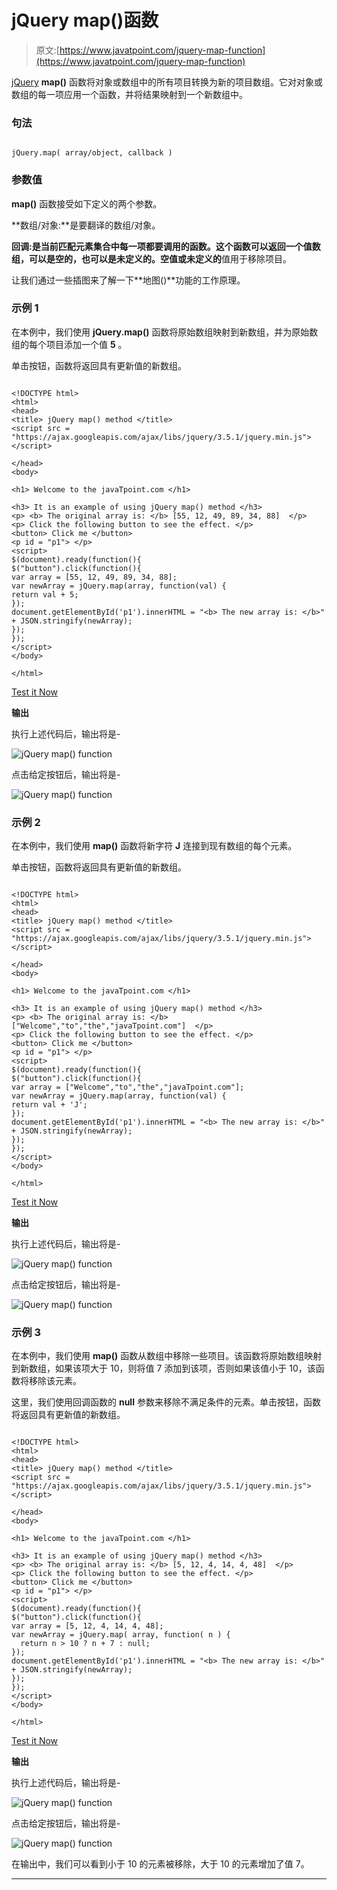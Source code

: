 # jQuery map()函数

> 原文:[https://www.javatpoint.com/jquery-map-function](https://www.javatpoint.com/jquery-map-function)

[jQuery](https://www.javatpoint.com/jquery-tutorial) **map()** 函数将对象或数组中的所有项目转换为新的项目数组。它对对象或数组的每一项应用一个函数，并将结果映射到一个新数组中。

### 句法

```

jQuery.map( array/object, callback )

```

### 参数值

**map()** 函数接受如下定义的两个参数。

**数组/对象:**是要翻译的数组/对象。

**回调:**是当前匹配元素集合中每一项都要调用的函数。这个函数可以返回一个值数组，可以是空的，也可以是未定义的。**空值**或**未定义的**值用于移除项目。

让我们通过一些插图来了解一下**地图()**功能的工作原理。

### 示例 1

在本例中，我们使用 **jQuery.map()** 函数将原始数组映射到新数组，并为原始数组的每个项目添加一个值 **5** 。

单击按钮，函数将返回具有更新值的新数组。

```

<!DOCTYPE html>
<html>
<head>
<title> jQuery map() method </title>
<script src = "https://ajax.googleapis.com/ajax/libs/jquery/3.5.1/jquery.min.js"> </script>

</head>
<body>

<h1> Welcome to the javaTpoint.com </h1>

<h3> It is an example of using jQuery map() method </h3>
<p> <b> The original array is: </b> [55, 12, 49, 89, 34, 88]  </p>
<p> Click the following button to see the effect. </p>
<button> Click me </button>
<p id = "p1"> </p>
<script>
$(document).ready(function(){
$("button").click(function(){
var array = [55, 12, 49, 89, 34, 88];
var newArray = jQuery.map(array, function(val) {
return val + 5;
});
document.getElementById('p1').innerHTML = "<b> The new array is: </b>" + JSON.stringify(newArray);
});
});
</script>
</body>

</html>

```

[Test it Now](https://www.javatpoint.com/oprweb/test.jsp?filename=jquery-map-function1)

**输出**

执行上述代码后，输出将是-

![jQuery map() function](img/564d9cc42957563ce0dc008cd0dd5b63.png)

点击给定按钮后，输出将是-

![jQuery map() function](img/76d03fa3b0be7def98e839ef4ebd40e9.png)

### 示例 2

在本例中，我们使用 **map()** 函数将新字符 **J** 连接到现有数组的每个元素。

单击按钮，函数将返回具有更新值的新数组。

```

<!DOCTYPE html>
<html>
<head>
<title> jQuery map() method </title>
<script src = "https://ajax.googleapis.com/ajax/libs/jquery/3.5.1/jquery.min.js"> </script>

</head>
<body>

<h1> Welcome to the javaTpoint.com </h1>

<h3> It is an example of using jQuery map() method </h3>
<p> <b> The original array is: </b> ["Welcome","to","the","javaTpoint.com"]  </p>
<p> Click the following button to see the effect. </p>
<button> Click me </button>
<p id = "p1"> </p>
<script>
$(document).ready(function(){
$("button").click(function(){
var array = ["Welcome","to","the","javaTpoint.com"];
var newArray = jQuery.map(array, function(val) {
return val + 'J';
});
document.getElementById('p1').innerHTML = "<b> The new array is: </b>" + JSON.stringify(newArray);
});
});
</script>
</body>

</html>

```

[Test it Now](https://www.javatpoint.com/oprweb/test.jsp?filename=jquery-map-function2)

**输出**

执行上述代码后，输出将是-

![jQuery map() function](img/92c865407f67fd213a61ca9da4b8d064.png)

点击给定按钮后，输出将是-

![jQuery map() function](img/e44cfd5622704bad34051f4277f91499.png)

### 示例 3

在本例中，我们使用 **map()** 函数从数组中移除一些项目。该函数将原始数组映射到新数组，如果该项大于 10，则将值 7 添加到该项，否则如果该值小于 10，该函数将移除该元素。

这里，我们使用回调函数的 **null** 参数来移除不满足条件的元素。单击按钮，函数将返回具有更新值的新数组。

```

<!DOCTYPE html>
<html>
<head>
<title> jQuery map() method </title>
<script src = "https://ajax.googleapis.com/ajax/libs/jquery/3.5.1/jquery.min.js"> </script>

</head>
<body>

<h1> Welcome to the javaTpoint.com </h1>

<h3> It is an example of using jQuery map() method </h3>
<p> <b> The original array is: </b> [5, 12, 4, 14, 4, 48]  </p>
<p> Click the following button to see the effect. </p>
<button> Click me </button>
<p id = "p1"> </p>
<script>
$(document).ready(function(){
$("button").click(function(){
var array = [5, 12, 4, 14, 4, 48];
var newArray = jQuery.map( array, function( n ) {
  return n > 10 ? n + 7 : null;
});
document.getElementById('p1').innerHTML = "<b> The new array is: </b>" + JSON.stringify(newArray);
});
});
</script>
</body>

</html>

```

[Test it Now](https://www.javatpoint.com/oprweb/test.jsp?filename=jquery-map-function3)

**输出**

执行上述代码后，输出将是-

![jQuery map() function](img/c24eebe2c7bf5eda3aa9060828b48b4a.png)

点击给定按钮后，输出将是-

![jQuery map() function](img/ff3da42eb45203e4e13401dc8726c353.png)

在输出中，我们可以看到小于 10 的元素被移除，大于 10 的元素增加了值 7。

* * *